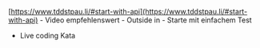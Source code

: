[https://www.tddstpau.li/#start-with-api](https://www.tddstpau.li/#start-with-api)
    - Video empfehlenswert
    - Outside in
    - Starte mit einfachem Test
- Live coding Kata